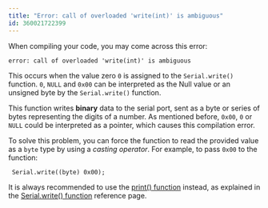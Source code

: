 ```yaml
---
title: "Error: call of overloaded 'write(int)' is ambiguous"
id: 360021722399
---
```


When compiling your code, you may come across this error:

```
error: call of overloaded 'write(int)' is ambiguous
```

This occurs when the value zero `0` is assigned to the `Serial.write()` function. `0`, `NULL` and `0x00` can be interpreted as the Null value or an unsigned byte by the `Serial.write()` function.

This function writes **binary** data to the serial port, sent as a byte or series of bytes representing the digits of a number. As mentioned before, `0x00`, `0` or `NULL` could be interpreted as a pointer, which causes this compilation error.

To solve this problem, you can force the function to read the provided value as a `byte` type by using a _casting operator_. For example, to pass `0x00` to the function:

```
 Serial.write((byte) 0x00);
```

It is always recommended to use the [print() function](https://docs.arduino.cc/language-reference/en/functions/communication/serial/print/) instead, as explained in the [Serial.write() function](https://docs.arduino.cc/language-reference/en/functions/communication/serial/write/) reference page.
